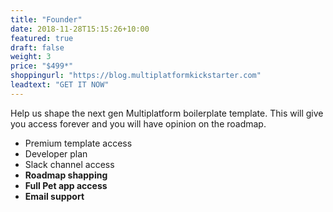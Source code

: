 ```yaml
---
title: "Founder"
date: 2018-11-28T15:15:26+10:00
featured: true
draft: false
weight: 3
price: "$499*"
shoppingurl: "https://blog.multiplatformkickstarter.com"
leadtext: "GET IT NOW"
---
```


Help us shape the next gen Multiplatform boilerplate template. This will give you access forever and you will have opinion on the roadmap.

* Premium template access
* Developer plan
* Slack channel access
* **Roadmap shapping**
* **Full Pet app access**
* **Email support**
